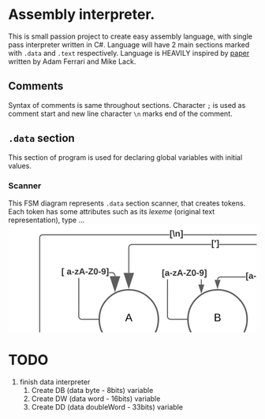 # Assembly interpreter.

This is small passion project to create easy assembly language, with single pass interpreter written in C#.
Language will have 2 main sections marked with `.data` and `.text` respectively.
Language is HEAVILY inspired by [paper](https://www.cs.dartmouth.edu/~sergey/cs258/tiny-guide-to-x86-assembly.pdf) written by Adam Ferrari and Mike Lack.


## Comments
Syntax of comments is same throughout sections. Character `;` is used as comment start and new line character `\n` marks end of the comment.


## `.data` section
This section of program is used for declaring global variables with initial values.



### Scanner
This FSM diagram represents `.data` section scanner, that creates tokens. Each token has some attributes such as its *lexeme* (original text representation), type ...
<svg xmlns="http://www.w3.org/2000/svg" xmlns:xlink="http://www.w3.org/1999/xlink" xmlns:lucid="lucid" width="1389" height="607.42"><g transform="translate(-195.5 -118.49999978529536)" lucid:page-tab-id="0_0"><path d="M0 0h1870.87v1322.84H0z" fill="#fff"/><path d="M840 160c0 22.1-17.9 40-40 40s-40-17.9-40-40 17.9-40 40-40 40 17.9 40 40z" fill="#fff"/><path d="M838.46 170.85l-1.23 3.8-2.1 4.5-.25.38m-3.52 5.2l-2.1 2.53-3.64 3.46-.9.65m-5.2 3.47l-2.3 1.27-4.6 1.87-1.78.47m-6.15 1.22l-1.83.24-2.87.1-4.7-.3m-6.15-1.24l-3.8-1.23-4.5-2.1-.38-.25m-5.2-3.52l-2.53-2.1-3.46-3.64-.65-.9m-3.47-5.2l-1.27-2.3-1.87-4.6-.47-1.78m-1.2-6.15l-.26-1.83-.1-2.87.3-4.7m1.24-6.15l1.23-3.8 2.1-4.5.25-.38m3.52-5.2l2.1-2.53 3.64-3.46.9-.65m5.2-3.47l2.3-1.27 4.6-1.87 1.78-.47m6.15-1.22l1.83-.24 2.87-.1 4.7.3m6.15 1.24l3.8 1.23 4.5 2.1.38.25m5.2 3.52l2.53 2.1 3.46 3.64.65.9m3.47 5.2l1.27 2.3 1.87 4.6.47 1.78m1.2 6.15l.26 1.83.1 2.87-.3 4.7" stroke="#5e5e5e" stroke-width="3" fill="none"/><use xlink:href="#a" transform="matrix(1,0,0,1,765,125) translate(11.574074074074076 39.65277777777778)"/><path d="M677.06 226.96h-51.04l-.82.06-.77.18-.72.3-.66.4-.6.52-.5.6-.42.67-.3.7-.18.78-.07.85-1.94-.15.08-1 .26-1.07.42-1 .57-.93.7-.83.84-.7.92-.58 1-.42 1.07-.25 1.04-.1h51.12zm123.92-6.94l-.1 1.05-.24 1.07-.42 1-.58.94-.7.83-.84.72-.93.58-1 .42-1.08.25-1.06.1h-51.1V225h51.02l.83-.06.75-.18.73-.3.67-.42.6-.5.5-.6.43-.68.3-.73.18-.76.06-.83V202.5H801z" stroke="#5e5e5e" stroke-width=".05" fill="#5e5e5e"/><path d="M799.98 201.5l1-.03v1.06H799v-1.1z" fill="#5e5e5e"/><path stroke="#5e5e5e" stroke-width=".05" fill="#5e5e5e"/><path d="M620 247.22l-4.63-14.26h9.26z" fill="#5e5e5e"/><path d="M620 250.38l-5.98-18.4h11.96zm-3.3-16.45l3.3 10.14 3.3-10.14z" stroke="#5e5e5e" stroke-width=".05" fill="#5e5e5e"/><use xlink:href="#b" transform="matrix(1,0,0,1,677.0617283950618,215.31341704842006) translate(0 14.222222222222223)"/><path d="M680 311.96c0 33.14-26.86 60-60 60s-60-26.86-60-60 26.86-60 60-60 60 26.86 60 60z" stroke="#5e5e5e" stroke-width="3" fill="#fff"/><use xlink:href="#c" transform="matrix(1,0,0,1,565,256.9601674242407) translate(47.592592592592595 59.02777777777778)"/><path d="M800.98 380H799v-69.33H801zm0-90.67H799V202.5H801z" stroke="#5e5e5e" stroke-width=".05" fill="#5e5e5e"/><path d="M799.98 201.5l1-.03v1.06H799v-1.1z" fill="#5e5e5e"/><path stroke="#5e5e5e" stroke-width=".05" fill="#5e5e5e"/><path d="M800 395.26L795.37 381h9.26z" fill="#5e5e5e"/><path d="M800 398.42l-5.98-18.4h11.96zm-3.3-16.45l3.3 10.14 3.3-10.13z" stroke="#5e5e5e" stroke-width=".05" fill="#5e5e5e"/><use xlink:href="#d" transform="matrix(1,0,0,1,781.3086419753087,289.33333333629975) translate(0 14.222222222222223)"/><path d="M860 460c0 33.14-26.86 60-60 60s-60-26.86-60-60 26.86-60 60-60 60 26.86 60 60z" stroke="#5e5e5e" stroke-width="3" fill="#fff"/><use xlink:href="#e" transform="matrix(1,0,0,1,745,405) translate(47.00617283950617 59.02777777777778)"/><path d="M519.47 305.92l.07.83.18.76.3.74.42.67.5.6.6.52.68.42.73.3.76.18.84.06h32.96v1.95h-33.04l-1.05-.08-1.06-.25-1-.42-.94-.57-.83-.7-.72-.84-.57-.93-.42-1-.25-1.08-.08-1.05v-75.33h1.95zm68.6-64.42h-1.94v-10.83h1.95z" stroke="#5e5e5e" stroke-width=".05" fill="#5e5e5e"/><path d="M558.5 311.95l.03 1h-1.06v-1.96h1.07z" fill="#5e5e5e"/><path stroke="#5e5e5e" stroke-width=".05" fill="#5e5e5e"/><path d="M587.1 256.76l-4.63-14.26h9.27z" fill="#5e5e5e"/><path d="M587.1 259.92l-5.97-18.4h11.96zm-3.28-16.45l3.3 10.14 3.28-10.13z" stroke="#5e5e5e" stroke-width=".05" fill="#5e5e5e"/><use xlink:href="#f" transform="matrix(1,0,0,1,507.0469135802467,209.33333333333334) translate(0 14.222222222222223)"/><path d="M680 660c0 33.14-26.86 60-60 60s-60-26.86-60-60 26.86-60 60-60 60 26.86 60 60z" stroke="#5e5e5e" stroke-width="9" fill="#fff"/><use xlink:href="#g" transform="matrix(1,0,0,1,565,605) translate(28.73456790123457 59.02777777777778)"/><path d="M699.47 453.96l.07.83.18.75.3.73.42.67.5.6.6.5.68.43.73.3.76.18.84.06h32.96v1.96h-33.04l-1.05-.1-1.06-.24-1-.42-.94-.58-.83-.7-.72-.84-.57-.93-.42-1-.25-1.08-.08-1.06v-36h1.95zm55.3-81.25l1.08.27 1 .42.94.56.82.7.7.84.6.94.4 1 .26 1.07.08 1.07v1.27h-1.95v-1.2l-.05-.82-.18-.77-.3-.73-.42-.67-.5-.6-.6-.5-.68-.42-.73-.3-.76-.2-.83-.05h-49.1l-.84.06-.75.2-.73.3-.67.4-.6.5-.5.6-.43.7-.3.7-.18.78-.07.82v17.06h-1.95v-17.13l.1-1.06.24-1.05.42-1 .57-.95.72-.83.83-.7.93-.58 1-.43 1.08-.26 1.06-.07h49.27z" stroke="#5e5e5e" stroke-width=".05" fill="#5e5e5e"/><path d="M738.5 460l.03.98h-1.06v-1.96h1.07z" fill="#5e5e5e"/><path stroke="#5e5e5e" stroke-width=".05" fill="#5e5e5e"/><path d="M759.7 410.37l-9.28-28.53h18.54z" fill="#5e5e5e"/><path d="M759.7 413.52l-10.62-32.66h21.22zm-7.94-30.7l7.93 24.4 7.92-24.4z" stroke="#5e5e5e" stroke-width=".05" fill="#5e5e5e"/><use xlink:href="#d" transform="matrix(1,0,0,1,679.8077064017089,396.7021883775387) translate(0 14.222222222222223)"/><path d="M800 522.5v40.23" stroke="#5e5e5e" stroke-width="2" fill="none"/><path d="M800 521.5l.98-.03v1.06H799v-1.07z" stroke="#5e5e5e" stroke-width=".05" fill="#5e5e5e"/><path d="M800 592.26l-9.27-28.53h18.54z" stroke="#5e5e5e" stroke-width="2" fill="#5e5e5e"/><path d="M860 660c0 33.14-26.86 60-60 60s-60-26.86-60-60 26.86-60 60-60 60 26.86 60 60z" stroke="#5e5e5e" stroke-width="9" fill="#fff"/><use xlink:href="#h" transform="matrix(1,0,0,1,745,605) translate(15.586419753086417 59.02777777777778)"/><path d="M974.04 225l1.05.1 1.06.24 1 .42.94.58.83.7.72.84.57.93.42 1.02.25 1.07.08 1.04v330.8H979V232l-.06-.83-.18-.77-.3-.73-.42-.67-.5-.6-.6-.5-.68-.43-.73-.3-.76-.18-.84-.06h-67.2V225zm-173-4.23l.18.76.3.73.42.67.5.6.6.5.68.43.73.3.76.18.84.06h78.16v1.96h-78.24l-1.05-.1-1.06-.24-1-.42-.94-.57-.83-.72-.72-.82-.57-.93-.42-1-.25-1.08-.08-1.05V202.5H801v17.44z" stroke="#5e5e5e" stroke-width=".05" fill="#5e5e5e"/><path d="M799.98 201.5l1-.03v1.06H799v-1.1z" fill="#5e5e5e"/><path stroke="#5e5e5e" stroke-width=".05" fill="#5e5e5e"/><path d="M980 592.26l-9.27-28.53h18.54z" fill="#5e5e5e"/><path d="M980 595.42l-10.6-32.67h21.2zm-7.93-30.72l7.93 24.4 7.93-24.4z" stroke="#5e5e5e" stroke-width=".05" fill="#5e5e5e"/><use xlink:href="#i" transform="matrix(1,0,0,1,884.2026323372621,215.31341704842006) translate(0 14.222222222222223)"/><path d="M1040 660c0 33.14-26.86 60-60 60s-60-26.86-60-60 26.86-60 60-60 60 26.86 60 60z" stroke="#5e5e5e" stroke-width="9" fill="#fff"/><use xlink:href="#j" transform="matrix(1,0,0,1,925,605) translate(23.554382716049382 45.27777777777778)"/><use xlink:href="#k" transform="matrix(1,0,0,1,925,605) translate(28.492654320987658 71.94444444444446)"/><path d="M1220 660c0 33.14-26.86 60-60 60s-60-26.86-60-60 26.86-60 60-60 60 26.86 60 60z" stroke="#5e5e5e" stroke-width="9" fill="#fff"/><use xlink:href="#l" transform="matrix(1,0,0,1,1105,605) translate(6.296296296296298 59.02777777777778)"/><path d="M1155.1 184.86l1.06.25 1 .43.94.58.83.72.7.83.6.93.4 1 .26 1.08.07 1.05v371.03h-1.94V191.8l-.07-.83-.18-.77-.3-.73-.42-.67-.5-.6-.6-.5-.68-.42-.73-.3-.76-.2-.84-.05H978.32v-1.95h175.72zm-321.65 1.87v-1.95h128.17v1.95z" stroke="#5e5e5e" stroke-width=".05" fill="#5e5e5e"/><path d="M833.48 186.73h-1.83l1.6-1.95h.23z" fill="#5e5e5e"/><path stroke="#5e5e5e" stroke-width=".05" fill="#5e5e5e"/><path d="M1160 592.26l-9.27-28.53h18.54z" fill="#5e5e5e"/><path d="M1160 595.42l-10.6-32.67h21.2zm-7.93-30.72l7.93 24.4 7.93-24.4z" stroke="#5e5e5e" stroke-width=".05" fill="#5e5e5e"/><use xlink:href="#m" transform="matrix(1,0,0,1,961.6239107968022,175.08499189469308) translate(0 14.222222222222223)"/><path d="M500 311.96c0 33.14-26.86 60-60 60s-60-26.86-60-60 26.86-60 60-60 60 26.86 60 60z" stroke="#5e5e5e" stroke-width="3" fill="#fff"/><use xlink:href="#n" transform="matrix(1,0,0,1,385,256.96016742424075) translate(47.592592592592595 59.02777777777778)"/><path d="M607.5 160.97H446.03l-.83.07-.75.18-.73.3-.67.42-.6.5-.5.6-.43.68-.3.73-.18.76-.06.84v51.65h-1.96v-51.74l.1-1.05.24-1.06.42-1 .58-.94.7-.83.84-.72.93-.57 1-.42 1.08-.25 1.06-.07H607.5zm150 0H623.44v-1.94H757.5z" stroke="#5e5e5e" stroke-width=".05" fill="#5e5e5e"/><path d="M758.5 159.98l.03 1h-1.06v-1.95h1.1z" fill="#5e5e5e"/><path stroke="#5e5e5e" stroke-width=".05" fill="#5e5e5e"/><path d="M440 247.22l-9.27-28.53h18.54z" fill="#5e5e5e"/><path d="M440 250.38l-10.6-32.66h21.2zm-7.93-30.7l7.93 24.4 7.93-24.4z" stroke="#5e5e5e" stroke-width=".05" fill="#5e5e5e"/><use xlink:href="#o" transform="matrix(1,0,0,1,607.4913580246912,149.33333333333334) translate(0 14.222222222222223)"/><path d="M339.47 305.92l.07.83.18.76.3.74.42.67.5.6.6.52.68.42.73.3.76.18.84.06h32.96v1.95h-33.04l-1.05-.08-1.06-.25-1-.42-.94-.57-.83-.7-.72-.84-.57-.93-.42-1-.25-1.08-.08-1.05v-78.08h1.95zm67.55-89.56l1.07.26 1 .42.93.57.83.72.7.83.6.94.4 1 .26 1.06.08 1.06v1.27h-1.95v-1.2l-.06-.83-.2-.77-.3-.72-.4-.68-.52-.6-.6-.5-.67-.42-.72-.3-.77-.2-.8-.05h-6.2v-1.95h6.27z" stroke="#5e5e5e" stroke-width=".05" fill="#5e5e5e"/><path d="M378.5 311.95l.03 1h-1.06v-1.96h1.07z" fill="#5e5e5e"/><path stroke="#5e5e5e" stroke-width=".05" fill="#5e5e5e"/><path d="M411.93 254.02l-9.27-28.53h18.54z" fill="#5e5e5e"/><path d="M411.93 257.17l-10.6-32.66h21.2zm-7.93-30.7l7.93 24.4 7.93-24.4z" stroke="#5e5e5e" stroke-width=".05" fill="#5e5e5e"/><use xlink:href="#p" transform="matrix(1,0,0,1,303.24444444444424,206.58831367616622) translate(0 14.222222222222223)"/><use xlink:href="#q" transform="matrix(1,0,0,1,303.24444444444424,206.58831367616622) translate(10.814814814814817 14.222222222222223)"/><path d="M440.98 562.73h-1.96V471.2h1.96zm0-112.86h-1.96v-75.4h1.96z" stroke="#5e5e5e" stroke-width=".05" fill="#5e5e5e"/><path d="M440 373.46l.98-.03v1.06h-1.96v-1.08z" fill="#5e5e5e"/><path stroke="#5e5e5e" stroke-width=".05" fill="#5e5e5e"/><path d="M440 592.26l-9.27-28.53h18.54z" fill="#5e5e5e"/><path d="M440 595.42l-10.6-32.67h21.2zm-7.93-30.72l7.93 24.4 7.93-24.4z" stroke="#5e5e5e" stroke-width=".05" fill="#5e5e5e"/><use xlink:href="#r" transform="matrix(1,0,0,1,432.0246913580247,449.8666666666667) translate(0 14.222222222222223)"/><path d="M500 660c0 33.14-26.86 60-60 60s-60-26.86-60-60 26.86-60 60-60 60 26.86 60 60z" stroke="#5e5e5e" stroke-width="9" fill="#fff"/><use xlink:href="#s" transform="matrix(1,0,0,1,385,605) translate(26.05438271604939 45.27777777777778)"/><use xlink:href="#t" transform="matrix(1,0,0,1,385,605) translate(28.585246913580253 71.94444444444446)"/><path d="M620.98 562.73H619v-67.58H621zm0-88.92H619v-99.34H621z" stroke="#5e5e5e" stroke-width=".05" fill="#5e5e5e"/><path d="M620 373.46l.98-.03v1.06H619v-1.08z" fill="#5e5e5e"/><path stroke="#5e5e5e" stroke-width=".05" fill="#5e5e5e"/><path d="M620 592.26l-9.27-28.53h18.54z" fill="#5e5e5e"/><path d="M620 595.42l-10.6-32.67h21.2zm-7.93-30.72l7.93 24.4 7.93-24.4z" stroke="#5e5e5e" stroke-width=".05" fill="#5e5e5e"/><use xlink:href="#u" transform="matrix(1,0,0,1,569.0617283950618,473.8124814718539) translate(0 14.222222222222223)"/><path d="M1400 660c0 33.14-26.86 60-60 60s-60-26.86-60-60 26.86-60 60-60 60 26.86 60 60z" stroke="#5e5e5e" stroke-width="9" fill="#fff"/><use xlink:href="#v" transform="matrix(1,0,0,1,1285,605) translate(17.38154320987654 45.27777777777778)"/><use xlink:href="#w" transform="matrix(1,0,0,1,1285,605) translate(33.430925925925926 71.94444444444446)"/><path d="M1580 661.42c0 33.13-26.86 60-60 60s-60-26.87-60-60c0-33.14 26.86-60 60-60s60 26.86 60 60z" stroke="#5e5e5e" stroke-width="9" fill="#fff"/><use xlink:href="#v" transform="matrix(1,0,0,1,1465,606.4173228346456) translate(17.38154320987654 45.27777777777778)"/><use xlink:href="#x" transform="matrix(1,0,0,1,1465,606.4173228346456) translate(35.251913580246914 71.94444444444446)"/><path d="M1335.1 159.1l1.06.26 1 .42.94.57.83.72.7.83.6.93.4 1 .26 1.08.07 1.06v396.77h-1.94v-396.7l-.07-.82-.18-.75-.3-.73-.42-.67-.5-.6-.6-.5-.68-.42-.73-.3-.76-.2-.84-.06H1055.4v-1.94h278.64zM842.5 161v-1.95h195.3v1.94z" stroke="#5e5e5e" stroke-width=".05" fill="#5e5e5e"/><path d="M842.53 160.97h-1.1l.07-.95-.03-1h1.06z" fill="#5e5e5e"/><path stroke="#5e5e5e" stroke-width=".05" fill="#5e5e5e"/><path d="M1340 592.26l-9.27-28.53h18.54z" fill="#5e5e5e"/><path d="M1340 595.42l-10.6-32.67h21.2zm-7.93-30.72l7.93 24.4 7.93-24.4z" stroke="#5e5e5e" stroke-width=".05" fill="#5e5e5e"/><use xlink:href="#y" transform="matrix(1,0,0,1,1037.7851851851851,149.33333333333334) translate(0 14.222222222222223)"/><path d="M1515.1 138.33l1.06.25 1 .42.94.57.83.72.7.82.6.93.4 1 .26 1.08.07 1.05v418.97h-1.94v-418.9l-.07-.82-.18-.76-.3-.73-.42-.67-.5-.6-.6-.5-.68-.42-.73-.3-.76-.2-.84-.06H1148.4v-1.96h365.64zm-678.25 1.86v-1.96h293.94v1.95z" stroke="#5e5e5e" stroke-width=".05" fill="#5e5e5e"/><path d="M836.87 140.2h-.48l-1.1-1.96h1.57z" fill="#5e5e5e"/><path stroke="#5e5e5e" stroke-width=".05" fill="#5e5e5e"/><path d="M1520 593.68l-9.27-28.53h18.54z" fill="#5e5e5e"/><path d="M1520 596.83l-10.6-32.66h21.2zm-7.93-30.7l7.93 24.4 7.93-24.4z" stroke="#5e5e5e" stroke-width=".05" fill="#5e5e5e"/><use xlink:href="#z" transform="matrix(1,0,0,1,1130.7851851851851,128.55260552219573) translate(0 14.222222222222223)"/><path d="M320 660c0 33.14-26.86 60-60 60s-60-26.86-60-60 26.86-60 60-60 60 26.86 60 60z" stroke="#5e5e5e" stroke-width="9" fill="#fff"/><use xlink:href="#A" transform="matrix(1,0,0,1,205,605) translate(15.617283950617278 59.02777777777778)"/><path d="M522.82 141.2h-257.6l-.8.08-.78.18-.72.3-.68.4-.6.53-.5.58-.42.68-.3.72-.2.77-.05.82v416.5h-1.95V146.2l.08-1.06.26-1.06.42-1 .57-.95.7-.83.84-.7.93-.58 1-.42 1.07-.26 1.06-.08h257.66zm239.68 0H550.33v-1.94H762.5z" stroke="#5e5e5e" stroke-width=".05" fill="#5e5e5e"/><path d="M763.55 140.13l-.5 1.08h-.57v-1.94h1.62z" fill="#5e5e5e"/><path stroke="#5e5e5e" stroke-width=".05" fill="#5e5e5e"/><path d="M259.2 592.3l-9.27-28.54h18.54z" fill="#5e5e5e"/><path d="M259.2 595.45l-10.62-32.67h21.23zm-7.93-30.72l7.92 24.4 7.92-24.4z" stroke="#5e5e5e" stroke-width=".05" fill="#5e5e5e"/><g><use xlink:href="#B" transform="matrix(1,0,0,1,522.8153001166849,129.56936080704634) translate(0 14.222222222222223)"/></g><defs><path d="M185-189c-5-48-123-54-124 2 14 75 158 14 163 119 3 78-121 87-175 55-17-10-28-26-33-46l33-7c5 56 141 63 141-1 0-78-155-14-162-118-5-82 145-84 179-34 5 7 8 16 11 25" id="C"/><path d="M59-47c-2 24 18 29 38 22v24C64 9 27 4 27-40v-127H5v-23h24l9-43h21v43h35v23H59v120" id="D"/><path d="M141-36C126-15 110 5 73 4 37 3 15-17 15-53c-1-64 63-63 125-63 3-35-9-54-41-54-24 1-41 7-42 31l-33-3c5-37 33-52 76-52 45 0 72 20 72 64v82c-1 20 7 32 28 27v20c-31 9-61-2-59-35zM48-53c0 20 12 33 32 33 41-3 63-29 60-74-43 2-92-5-92 41" id="E"/><path d="M114-163C36-179 61-72 57 0H25l-1-190h30c1 12-1 29 2 39 6-27 23-49 58-41v29" id="F"/><g id="a"><use transform="matrix(0.06172839506172839,0,0,0.06172839506172839,0,0)" xlink:href="#C"/><use transform="matrix(0.06172839506172839,0,0,0.06172839506172839,14.814814814814813,0)" xlink:href="#D"/><use transform="matrix(0.06172839506172839,0,0,0.06172839506172839,20.98765432098765,0)" xlink:href="#E"/><use transform="matrix(0.06172839506172839,0,0,0.06172839506172839,33.33333333333333,0)" xlink:href="#F"/><use transform="matrix(0.06172839506172839,0,0,0.06172839506172839,40.679012345679006,0)" xlink:href="#D"/></g><path fill="#333" d="M20 75v-336h95v34H67V41h48v34H20" id="G"/><path fill="#333" d="M133-34C117-15 103 5 69 4 32 3 11-16 11-54c-1-60 55-63 116-61 1-26-3-47-28-47-18 1-26 9-28 27l-52-2c7-38 36-58 82-57s74 22 75 68l1 82c-1 14 12 18 25 15v27c-30 8-71 5-69-32zm-48 3c29 0 43-24 42-57-32 0-66-3-65 30 0 17 8 27 23 27" id="H"/><path fill="#333" d="M14-72v-43h91v43H14" id="I"/><path fill="#333" d="M12 0v-35l95-120H19v-35h142v35L67-36h103V0H12" id="J"/><path fill="#333" d="M199 0l-22-63H83L61 0H9l90-248h61L250 0h-51zm-33-102l-36-108c-10 38-24 72-36 108h72" id="K"/><path fill="#333" d="M210 0H11v-37l134-170H24v-41h178v36L68-41h142V0" id="L"/><path fill="#333" d="M4 75V41h49v-268H4v-34h96V75H4" id="M"/><g id="b"><use transform="matrix(0.04938271604938272,0,0,0.04938271604938272,0,0)" xlink:href="#G"/><use transform="matrix(0.04938271604938272,0,0,0.04938271604938272,5.8765432098765435,0)" xlink:href="#H"/><use transform="matrix(0.04938271604938272,0,0,0.04938271604938272,15.753086419753087,0)" xlink:href="#I"/><use transform="matrix(0.04938271604938272,0,0,0.04938271604938272,21.629629629629633,0)" xlink:href="#J"/><use transform="matrix(0.04938271604938272,0,0,0.04938271604938272,30.518518518518523,0)" xlink:href="#K"/><use transform="matrix(0.04938271604938272,0,0,0.04938271604938272,43.308641975308646,0)" xlink:href="#I"/><use transform="matrix(0.04938271604938272,0,0,0.04938271604938272,49.18518518518519,0)" xlink:href="#L"/><use transform="matrix(0.04938271604938272,0,0,0.04938271604938272,60.00000000000001,0)" xlink:href="#M"/></g><path d="M160-131c35 5 61 23 61 61C221 17 115-2 30 0v-248c76 3 177-17 177 60 0 33-19 50-47 57zm-97-11c50-1 110 9 110-42 0-47-63-36-110-37v79zm0 115c55-2 124 14 124-45 0-56-70-42-124-44v89" id="N"/><use transform="matrix(0.06172839506172839,0,0,0.06172839506172839,0,0)" xlink:href="#N" id="c"/><path fill="#333" d="M101-251c68 0 84 54 84 127C185-50 166 4 99 4S15-52 14-124c-1-75 17-127 87-127zm-1 216c37-5 36-46 36-89s4-89-36-89c-39 0-36 45-36 89 0 43-3 85 36 89" id="O"/><path fill="#333" d="M99-251c69 0 84 53 88 123 5 99-61 162-144 118-15-8-21-25-26-45l46-6c4 31 50 33 63 7 7-15 12-36 12-60-9 18-29 28-54 28-48 0-72-32-72-82 0-55 31-83 87-83zm-1 128c24 0 37-16 37-39 0-27-10-51-37-51-25 0-35 19-35 45 0 25 10 45 35 45" id="P"/><g id="d"><use transform="matrix(0.04938271604938272,0,0,0.04938271604938272,0,0)" xlink:href="#G"/><use transform="matrix(0.04938271604938272,0,0,0.04938271604938272,5.8765432098765435,0)" xlink:href="#O"/><use transform="matrix(0.04938271604938272,0,0,0.04938271604938272,15.753086419753087,0)" xlink:href="#I"/><use transform="matrix(0.04938271604938272,0,0,0.04938271604938272,21.629629629629633,0)" xlink:href="#P"/><use transform="matrix(0.04938271604938272,0,0,0.04938271604938272,31.506172839506174,0)" xlink:href="#M"/></g><path d="M212-179c-10-28-35-45-73-45-59 0-87 40-87 99 0 60 29 101 89 101 43 0 62-24 78-52l27 14C228-24 195 4 139 4 59 4 22-46 18-125c-6-104 99-153 187-111 19 9 31 26 39 46" id="Q"/><use transform="matrix(0.06172839506172839,0,0,0.06172839506172839,0,0)" xlink:href="#Q" id="e"/><g id="f"><use transform="matrix(0.04938271604938272,0,0,0.04938271604938272,0,0)" xlink:href="#G"/><use transform="matrix(0.04938271604938272,0,0,0.04938271604938272,5.8765432098765435,0)" xlink:href="#H"/><use transform="matrix(0.04938271604938272,0,0,0.04938271604938272,15.753086419753087,0)" xlink:href="#I"/><use transform="matrix(0.04938271604938272,0,0,0.04938271604938272,21.629629629629633,0)" xlink:href="#J"/><use transform="matrix(0.04938271604938272,0,0,0.04938271604938272,30.518518518518523,0)" xlink:href="#K"/><use transform="matrix(0.04938271604938272,0,0,0.04938271604938272,43.308641975308646,0)" xlink:href="#I"/><use transform="matrix(0.04938271604938272,0,0,0.04938271604938272,49.18518518518519,0)" xlink:href="#L"/><use transform="matrix(0.04938271604938272,0,0,0.04938271604938272,60.00000000000001,0)" xlink:href="#O"/><use transform="matrix(0.04938271604938272,0,0,0.04938271604938272,69.87654320987656,0)" xlink:href="#I"/><use transform="matrix(0.04938271604938272,0,0,0.04938271604938272,75.7530864197531,0)" xlink:href="#P"/><use transform="matrix(0.04938271604938272,0,0,0.04938271604938272,85.62962962962965,0)" xlink:href="#M"/></g><path d="M266 0h-40l-56-210L115 0H75L2-248h35L96-30l15-64 43-154h32l59 218 59-218h35" id="R"/><path d="M100-194c62-1 85 37 85 99 1 63-27 99-86 99S16-35 15-95c0-66 28-99 85-99zM99-20c44 1 53-31 53-75 0-43-8-75-51-75s-53 32-53 75 10 74 51 75" id="S"/><path d="M85-194c31 0 48 13 60 33l-1-100h32l1 261h-30c-2-10 0-23-3-31C134-8 116 4 85 4 32 4 16-35 15-94c0-66 23-100 70-100zm9 24c-40 0-46 34-46 75 0 40 6 74 45 74 42 0 51-32 51-76 0-42-9-74-50-73" id="T"/><g id="g"><use transform="matrix(0.06172839506172839,0,0,0.06172839506172839,0,0)" xlink:href="#R"/><use transform="matrix(0.06172839506172839,0,0,0.06172839506172839,20.493827160493826,0)" xlink:href="#S"/><use transform="matrix(0.06172839506172839,0,0,0.06172839506172839,32.839506172839506,0)" xlink:href="#F"/><use transform="matrix(0.06172839506172839,0,0,0.06172839506172839,40.18518518518518,0)" xlink:href="#T"/></g><path d="M190 0L58-211 59 0H30v-248h39L202-35l-2-213h31V0h-41" id="U"/><path d="M84 4C-5 8 30-112 23-190h32v120c0 31 7 50 39 49 72-2 45-101 50-169h31l1 190h-30c-1-10 1-25-2-33-11 22-28 36-60 37" id="V"/><path d="M210-169c-67 3-38 105-44 169h-31v-121c0-29-5-50-35-48C34-165 62-65 56 0H25l-1-190h30c1 10-1 24 2 32 10-44 99-50 107 0 11-21 27-35 58-36 85-2 47 119 55 194h-31v-121c0-29-5-49-35-48" id="W"/><path d="M115-194c53 0 69 39 70 98 0 66-23 100-70 100C84 3 66-7 56-30L54 0H23l1-261h32v101c10-23 28-34 59-34zm-8 174c40 0 45-34 45-75 0-40-5-75-45-74-42 0-51 32-51 76 0 43 10 73 51 73" id="X"/><path d="M100-194c63 0 86 42 84 106H49c0 40 14 67 53 68 26 1 43-12 49-29l28 8c-11 28-37 45-77 45C44 4 14-33 15-96c1-61 26-98 85-98zm52 81c6-60-76-77-97-28-3 7-6 17-6 28h103" id="Y"/><g id="h"><use transform="matrix(0.06172839506172839,0,0,0.06172839506172839,0,0)" xlink:href="#U"/><use transform="matrix(0.06172839506172839,0,0,0.06172839506172839,15.987654320987653,0)" xlink:href="#V"/><use transform="matrix(0.06172839506172839,0,0,0.06172839506172839,28.333333333333332,0)" xlink:href="#W"/><use transform="matrix(0.06172839506172839,0,0,0.06172839506172839,46.79012345679012,0)" xlink:href="#X"/><use transform="matrix(0.06172839506172839,0,0,0.06172839506172839,59.1358024691358,0)" xlink:href="#Y"/><use transform="matrix(0.06172839506172839,0,0,0.06172839506172839,71.48148148148148,0)" xlink:href="#F"/></g><path fill="#333" d="M110-251c83-7 118 89 53 130-17 10-36 21-38 46H78c2-56 65-53 71-103 2-21-15-35-38-34-25 1-41 14-44 38l-50-2c6-48 39-70 93-75zM77 0v-47h51V0H77" id="Z"/><g id="i"><use transform="matrix(0.04938271604938272,0,0,0.04938271604938272,0,0)" xlink:href="#G"/><use transform="matrix(0.04938271604938272,0,0,0.04938271604938272,5.8765432098765435,0)" xlink:href="#Z"/><use transform="matrix(0.04938271604938272,0,0,0.04938271604938272,16.691358024691358,0)" xlink:href="#M"/></g><path d="M30 0v-248h187v28H63v79h144v27H63v87h162V0H30" id="aa"/><path d="M115-194c55 1 70 41 70 98S169 2 115 4C84 4 66-9 55-30l1 105H24l-1-265h31l2 30c10-21 28-34 59-34zm-8 174c40 0 45-34 45-75s-6-73-45-74c-42 0-51 32-51 76 0 43 10 73 51 73" id="ab"/><path d="M179-190L93 31C79 59 56 82 12 73V49c39 6 53-20 64-50L1-190h34L92-34l54-156h33" id="ac"/><g id="j"><use transform="matrix(0.06172839506172839,0,0,0.06172839506172839,0,0)" xlink:href="#aa"/><use transform="matrix(0.06172839506172839,0,0,0.06172839506172839,14.814814814814813,0)" xlink:href="#W"/><use transform="matrix(0.06172839506172839,0,0,0.06172839506172839,33.2716049382716,0)" xlink:href="#ab"/><use transform="matrix(0.06172839506172839,0,0,0.06172839506172839,45.61728395061728,0)" xlink:href="#D"/><use transform="matrix(0.06172839506172839,0,0,0.06172839506172839,51.79012345679012,0)" xlink:href="#ac"/></g><path d="M108 0H70L1-190h34L89-25l56-165h34" id="ad"/><path d="M24 0v-261h32V0H24" id="ae"/><g id="k"><use transform="matrix(0.06172839506172839,0,0,0.06172839506172839,0,0)" xlink:href="#ad"/><use transform="matrix(0.06172839506172839,0,0,0.06172839506172839,11.11111111111111,0)" xlink:href="#E"/><use transform="matrix(0.06172839506172839,0,0,0.06172839506172839,23.45679012345679,0)" xlink:href="#ae"/><use transform="matrix(0.06172839506172839,0,0,0.06172839506172839,28.333333333333336,0)" xlink:href="#V"/><use transform="matrix(0.06172839506172839,0,0,0.06172839506172839,40.67901234567901,0)" xlink:href="#Y"/></g><g id="l"><use transform="matrix(0.06172839506172839,0,0,0.06172839506172839,0,0)" xlink:href="#C"/><use transform="matrix(0.06172839506172839,0,0,0.06172839506172839,14.814814814814813,0)" xlink:href="#Y"/><use transform="matrix(0.06172839506172839,0,0,0.06172839506172839,27.160493827160494,0)" xlink:href="#ab"/><use transform="matrix(0.06172839506172839,0,0,0.06172839506172839,39.50617283950617,0)" xlink:href="#E"/><use transform="matrix(0.06172839506172839,0,0,0.06172839506172839,51.85185185185185,0)" xlink:href="#F"/><use transform="matrix(0.06172839506172839,0,0,0.06172839506172839,59.197530864197525,0)" xlink:href="#E"/><use transform="matrix(0.06172839506172839,0,0,0.06172839506172839,71.5432098765432,0)" xlink:href="#D"/><use transform="matrix(0.06172839506172839,0,0,0.06172839506172839,77.71604938271604,0)" xlink:href="#S"/><use transform="matrix(0.06172839506172839,0,0,0.06172839506172839,90.06172839506172,0)" xlink:href="#F"/></g><path fill="#333" d="M76-54c-1 42 2 86-19 110H24C36 42 46 24 48 0H25v-54h51" id="af"/><g id="m"><use transform="matrix(0.04938271604938272,0,0,0.04938271604938272,0,0)" xlink:href="#G"/><use transform="matrix(0.04938271604938272,0,0,0.04938271604938272,5.8765432098765435,0)" xlink:href="#af"/><use transform="matrix(0.04938271604938272,0,0,0.04938271604938272,10.814814814814817,0)" xlink:href="#M"/></g><path d="M205 0l-28-72H64L36 0H1l101-248h38L239 0h-34zm-38-99l-47-123c-12 45-31 82-46 123h93" id="ag"/><use transform="matrix(0.06172839506172839,0,0,0.06172839506172839,0,0)" xlink:href="#ag" id="n"/><path fill="#333" d="M62-158H24l-5-90h48" id="ah"/><g id="o"><use transform="matrix(0.04938271604938272,0,0,0.04938271604938272,0,0)" xlink:href="#G"/><use transform="matrix(0.04938271604938272,0,0,0.04938271604938272,5.8765432098765435,0)" xlink:href="#ah"/><use transform="matrix(0.04938271604938272,0,0,0.04938271604938272,10.074074074074074,0)" xlink:href="#M"/></g><use transform="matrix(0.04938271604938272,0,0,0.04938271604938272,0,0)" xlink:href="#G" id="p"/><g id="q"><use transform="matrix(0.04938271604938272,0,0,0.04938271604938272,0,0)" xlink:href="#H"/><use transform="matrix(0.04938271604938272,0,0,0.04938271604938272,9.876543209876544,0)" xlink:href="#I"/><use transform="matrix(0.04938271604938272,0,0,0.04938271604938272,15.753086419753087,0)" xlink:href="#J"/><use transform="matrix(0.04938271604938272,0,0,0.04938271604938272,24.641975308641978,0)" xlink:href="#K"/><use transform="matrix(0.04938271604938272,0,0,0.04938271604938272,37.4320987654321,0)" xlink:href="#I"/><use transform="matrix(0.04938271604938272,0,0,0.04938271604938272,43.308641975308646,0)" xlink:href="#L"/><use transform="matrix(0.04938271604938272,0,0,0.04938271604938272,54.12345679012346,0)" xlink:href="#O"/><use transform="matrix(0.04938271604938272,0,0,0.04938271604938272,64,0)" xlink:href="#I"/><use transform="matrix(0.04938271604938272,0,0,0.04938271604938272,69.87654320987654,0)" xlink:href="#P"/><use transform="matrix(0.04938271604938272,0,0,0.04938271604938272,79.75308641975309,0)" xlink:href="#M"/></g><path d="M20 75v-336h95v34H67V41h48v34H20" id="ai"/><path d="M62-158H24l-5-90h48" id="aj"/><path d="M4 75V41h49v-268H4v-34h96V75H4" id="ak"/><g id="r"><use transform="matrix(0.04938271604938272,0,0,0.04938271604938272,0,0)" xlink:href="#ai"/><use transform="matrix(0.04938271604938272,0,0,0.04938271604938272,5.8765432098765435,0)" xlink:href="#aj"/><use transform="matrix(0.04938271604938272,0,0,0.04938271604938272,10.074074074074074,0)" xlink:href="#ak"/></g><path d="M24-231v-30h32v30H24zM24 0v-190h32V0H24" id="al"/><path d="M117-194c89-4 53 116 60 194h-32v-121c0-31-8-49-39-48C34-167 62-67 57 0H25l-1-190h30c1 10-1 24 2 32 11-22 29-35 61-36" id="am"/><path d="M177-190C167-65 218 103 67 71c-23-6-38-20-44-43l32-5c15 47 100 32 89-28v-30C133-14 115 1 83 1 29 1 15-40 15-95c0-56 16-97 71-98 29-1 48 16 59 35 1-10 0-23 2-32h30zM94-22c36 0 50-32 50-73 0-42-14-75-50-75-39 0-46 34-46 75s6 73 46 73" id="an"/><g id="s"><use transform="matrix(0.06172839506172839,0,0,0.06172839506172839,0,0)" xlink:href="#C"/><use transform="matrix(0.06172839506172839,0,0,0.06172839506172839,14.814814814814813,0)" xlink:href="#D"/><use transform="matrix(0.06172839506172839,0,0,0.06172839506172839,20.98765432098765,0)" xlink:href="#F"/><use transform="matrix(0.06172839506172839,0,0,0.06172839506172839,28.33333333333333,0)" xlink:href="#al"/><use transform="matrix(0.06172839506172839,0,0,0.06172839506172839,33.20987654320987,0)" xlink:href="#am"/><use transform="matrix(0.06172839506172839,0,0,0.06172839506172839,45.55555555555555,0)" xlink:href="#an"/></g><g id="t"><use transform="matrix(0.06172839506172839,0,0,0.06172839506172839,0,0)" xlink:href="#ae"/><use transform="matrix(0.06172839506172839,0,0,0.06172839506172839,4.876543209876543,0)" xlink:href="#al"/><use transform="matrix(0.06172839506172839,0,0,0.06172839506172839,9.753086419753085,0)" xlink:href="#D"/><use transform="matrix(0.06172839506172839,0,0,0.06172839506172839,15.925925925925926,0)" xlink:href="#Y"/><use transform="matrix(0.06172839506172839,0,0,0.06172839506172839,28.2716049382716,0)" xlink:href="#F"/><use transform="matrix(0.06172839506172839,0,0,0.06172839506172839,35.61728395061728,0)" xlink:href="#E"/><use transform="matrix(0.06172839506172839,0,0,0.06172839506172839,47.962962962962955,0)" xlink:href="#ae"/></g><path d="M162-90l-57-133L48-90H8l69-158h56l69 158h-40" id="ao"/><path d="M133-34C117-15 103 5 69 4 32 3 11-16 11-54c-1-60 55-63 116-61 1-26-3-47-28-47-18 1-26 9-28 27l-52-2c7-38 36-58 82-57s74 22 75 68l1 82c-1 14 12 18 25 15v27c-30 8-71 5-69-32zm-48 3c29 0 43-24 42-57-32 0-66-3-65 30 0 17 8 27 23 27" id="ap"/><path d="M14-72v-43h91v43H14" id="aq"/><path d="M12 0v-35l95-120H19v-35h142v35L67-36h103V0H12" id="ar"/><path d="M199 0l-22-63H83L61 0H9l90-248h61L250 0h-51zm-33-102l-36-108c-10 38-24 72-36 108h72" id="as"/><path d="M210 0H11v-37l134-170H24v-41h178v36L68-41h142V0" id="at"/><path d="M101-251c68 0 84 54 84 127C185-50 166 4 99 4S15-52 14-124c-1-75 17-127 87-127zm-1 216c37-5 36-46 36-89s4-89-36-89c-39 0-36 45-36 89 0 43-3 85 36 89" id="au"/><path d="M99-251c69 0 84 53 88 123 5 99-61 162-144 118-15-8-21-25-26-45l46-6c4 31 50 33 63 7 7-15 12-36 12-60-9 18-29 28-54 28-48 0-72-32-72-82 0-55 31-83 87-83zm-1 128c24 0 37-16 37-39 0-27-10-51-37-51-25 0-35 19-35 45 0 25 10 45 35 45" id="av"/><g id="u"><use transform="matrix(0.04938271604938272,0,0,0.04938271604938272,0,0)" xlink:href="#ai"/><use transform="matrix(0.04938271604938272,0,0,0.04938271604938272,5.8765432098765435,0)" xlink:href="#ao"/><use transform="matrix(0.04938271604938272,0,0,0.04938271604938272,16.246913580246915,0)" xlink:href="#ap"/><use transform="matrix(0.04938271604938272,0,0,0.04938271604938272,26.12345679012346,0)" xlink:href="#aq"/><use transform="matrix(0.04938271604938272,0,0,0.04938271604938272,32,0)" xlink:href="#ar"/><use transform="matrix(0.04938271604938272,0,0,0.04938271604938272,40.888888888888886,0)" xlink:href="#as"/><use transform="matrix(0.04938271604938272,0,0,0.04938271604938272,53.67901234567902,0)" xlink:href="#aq"/><use transform="matrix(0.04938271604938272,0,0,0.04938271604938272,59.55555555555556,0)" xlink:href="#at"/><use transform="matrix(0.04938271604938272,0,0,0.04938271604938272,70.37037037037037,0)" xlink:href="#au"/><use transform="matrix(0.04938271604938272,0,0,0.04938271604938272,80.24691358024691,0)" xlink:href="#aq"/><use transform="matrix(0.04938271604938272,0,0,0.04938271604938272,86.12345679012346,0)" xlink:href="#av"/><use transform="matrix(0.04938271604938272,0,0,0.04938271604938272,96,0)" xlink:href="#ak"/></g><path d="M96-169c-40 0-48 33-48 73s9 75 48 75c24 0 41-14 43-38l32 2c-6 37-31 61-74 61-59 0-76-41-82-99-10-93 101-131 147-64 4 7 5 14 7 22l-32 3c-4-21-16-35-41-35" id="aw"/><path d="M143 0L79-87 56-68V0H24v-261h32v163l83-92h37l-77 82L181 0h-38" id="ax"/><g id="v"><use transform="matrix(0.06172839506172839,0,0,0.06172839506172839,0,0)" xlink:href="#N"/><use transform="matrix(0.06172839506172839,0,0,0.06172839506172839,14.814814814814813,0)" xlink:href="#F"/><use transform="matrix(0.06172839506172839,0,0,0.06172839506172839,22.160493827160494,0)" xlink:href="#E"/><use transform="matrix(0.06172839506172839,0,0,0.06172839506172839,34.50617283950617,0)" xlink:href="#aw"/><use transform="matrix(0.06172839506172839,0,0,0.06172839506172839,45.61728395061728,0)" xlink:href="#ax"/><use transform="matrix(0.06172839506172839,0,0,0.06172839506172839,56.72839506172839,0)" xlink:href="#Y"/><use transform="matrix(0.06172839506172839,0,0,0.06172839506172839,69.07407407407408,0)" xlink:href="#D"/></g><path d="M135-143c-3-34-86-38-87 0 15 53 115 12 119 90S17 21 10-45l28-5c4 36 97 45 98 0-10-56-113-15-118-90-4-57 82-63 122-42 12 7 21 19 24 35" id="ay"/><g id="w"><use transform="matrix(0.06172839506172839,0,0,0.06172839506172839,0,0)" xlink:href="#ay"/><use transform="matrix(0.06172839506172839,0,0,0.06172839506172839,11.11111111111111,0)" xlink:href="#D"/><use transform="matrix(0.06172839506172839,0,0,0.06172839506172839,17.28395061728395,0)" xlink:href="#E"/><use transform="matrix(0.06172839506172839,0,0,0.06172839506172839,29.629629629629626,0)" xlink:href="#F"/><use transform="matrix(0.06172839506172839,0,0,0.06172839506172839,36.9753086419753,0)" xlink:href="#D"/></g><g id="x"><use transform="matrix(0.06172839506172839,0,0,0.06172839506172839,0,0)" xlink:href="#aa"/><use transform="matrix(0.06172839506172839,0,0,0.06172839506172839,14.814814814814813,0)" xlink:href="#am"/><use transform="matrix(0.06172839506172839,0,0,0.06172839506172839,27.160493827160494,0)" xlink:href="#T"/></g><path fill="#333" d="M67-93c0 74 22 123 53 168H70C40 30 18-18 18-93s22-123 52-168h50c-32 44-53 94-53 168" id="az"/><g id="y"><use transform="matrix(0.04938271604938272,0,0,0.04938271604938272,0,0)" xlink:href="#G"/><use transform="matrix(0.04938271604938272,0,0,0.04938271604938272,5.8765432098765435,0)" xlink:href="#az"/><use transform="matrix(0.04938271604938272,0,0,0.04938271604938272,11.753086419753087,0)" xlink:href="#M"/></g><path fill="#333" d="M102-93c0 74-22 123-52 168H0C30 29 54-18 53-93c0-74-22-123-53-168h50c30 45 52 94 52 168" id="aA"/><g id="z"><use transform="matrix(0.04938271604938272,0,0,0.04938271604938272,0,0)" xlink:href="#G"/><use transform="matrix(0.04938271604938272,0,0,0.04938271604938272,5.8765432098765435,0)" xlink:href="#aA"/><use transform="matrix(0.04938271604938272,0,0,0.04938271604938272,11.753086419753087,0)" xlink:href="#M"/></g><path d="M206 0h-36l-40-164L89 0H53L-1-190h32L70-26l43-164h34l41 164 42-164h31" id="aB"/><g id="A"><use transform="matrix(0.06172839506172839,0,0,0.06172839506172839,0,0)" xlink:href="#U"/><use transform="matrix(0.06172839506172839,0,0,0.06172839506172839,15.987654320987653,0)" xlink:href="#Y"/><use transform="matrix(0.06172839506172839,0,0,0.06172839506172839,28.333333333333332,0)" xlink:href="#aB"/><use transform="matrix(0.06172839506172839,0,0,0.06172839506172839,44.32098765432099,0)" xlink:href="#ae"/><use transform="matrix(0.06172839506172839,0,0,0.06172839506172839,49.19753086419753,0)" xlink:href="#al"/><use transform="matrix(0.06172839506172839,0,0,0.06172839506172839,54.074074074074076,0)" xlink:href="#am"/><use transform="matrix(0.06172839506172839,0,0,0.06172839506172839,66.41975308641976,0)" xlink:href="#Y"/></g><path fill="#333" d="M54 7L4-261h42L97 7H54" id="aC"/><path fill="#333" d="M135-194c87-1 58 113 63 194h-50c-7-57 23-157-34-157-59 0-34 97-39 157H25l-1-190h47c2 12-1 28 3 38 12-26 28-41 61-42" id="aD"/><g id="B"><use transform="matrix(0.04938271604938272,0,0,0.04938271604938272,0,0)" xlink:href="#G"/><use transform="matrix(0.04938271604938272,0,0,0.04938271604938272,5.8765432098765435,0)" xlink:href="#aC"/><use transform="matrix(0.04938271604938272,0,0,0.04938271604938272,10.814814814814817,0)" xlink:href="#aD"/><use transform="matrix(0.04938271604938272,0,0,0.04938271604938272,21.629629629629633,0)" xlink:href="#M"/></g></defs></g></svg>
# TODO
1. finish data interpreter
   1. Create DB (data byte - 8bits) variable
   2. Create DW (data word - 16bits) variable
   3. Create DD (data doubleWord - 33bits) variable